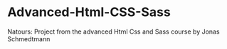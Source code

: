 # Advanced-Html-CSS-Sass
Natours: Project from the advanced Html Css and Sass course by Jonas Schmedtmann
